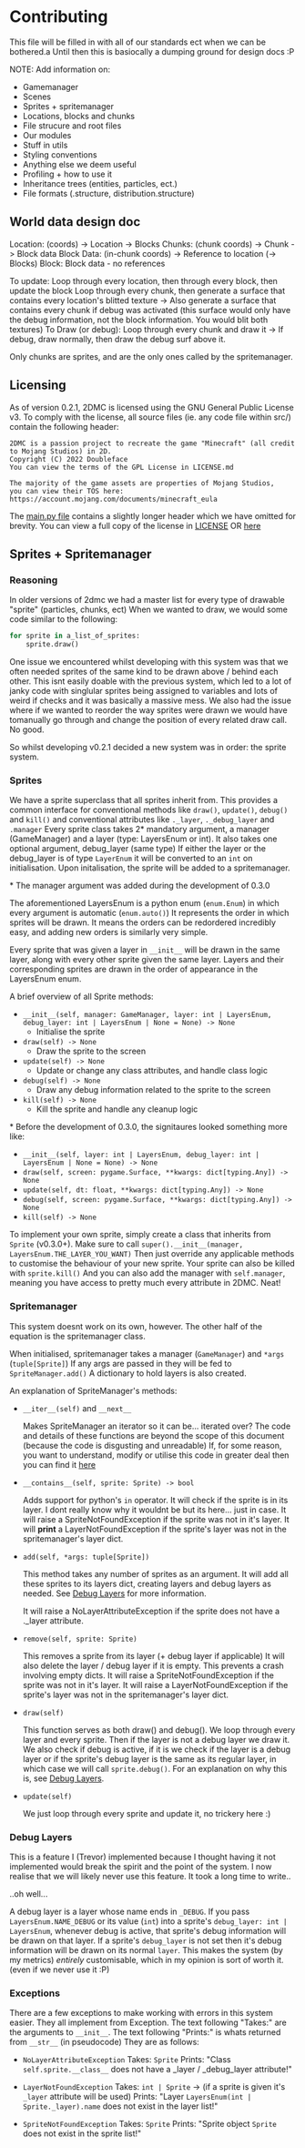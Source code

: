 # Contributing

This file will be filled in with all of our standards ect when we can be bothered.a
Until then this is basiocally a dumping ground for design docs :P

NOTE:
Add information on:

- Gamemanager
- Scenes
- Sprites + spritemanager
- Locations, blocks and chunks
- File strucure and root files
- Our modules
- Stuff in utils
- Styling conventions
- Anything else we deem useful
- Profiling + how to use it
- Inheritance trees (entities, particles, ect.)
- File formats (.structure, distribution.structure)

## World data design doc

Location:
(coords) -> Location -> Blocks
Chunks:
(chunk coords) -> Chunk -> Block data
Block Data:
(in-chunk coords) -> Reference to location (-> Blocks)
Block:
Block data - no references

To update:
Loop through every location, then through every block, then update the block
Loop through every chunk, then generate a surface that contains every location's blitted texture
-> Also generate a surface that contains every chunk if debug was activated (this surface would only have the debug information, not the block information. You would blit both textures)
To Draw (or debug):
Loop through every chunk and draw it
-> If debug, draw normally, then draw the debug surf above it.

Only chunks are sprites, and are the only ones called by the spritemanager.

## Licensing

As of version 0.2.1, 2DMC is licensed using the GNU General Public License v3. To comply with the license, all source files (ie. any code file within src/) contain the following header:

```Plaintext
2DMC is a passion project to recreate the game "Minecraft" (all credit to Mojang Studios) in 2D.
Copyright (C) 2022 Doubleface
You can view the terms of the GPL License in LICENSE.md

The majority of the game assets are properties of Mojang Studios,
you can view their TOS here: https://account.mojang.com/documents/minecraft_eula
```

The [main.py file](main.py) contains a slightly longer header which we have omitted for brevity.
You can view a full copy of the license in [LICENSE](LICENSE) OR [here](https://www.gnu.org/licenses/gpl-3.0.en.html)

## Sprites + Spritemanager

### Reasoning

In older versions of 2dmc we had a master list for every type of drawable "sprite" (particles, chunks, ect)
When we wanted to draw, we would some code similar to the following:

```python
for sprite in a_list_of_sprites:
    sprite.draw()
```

One issue we encountered whilst developing with this system was that we often needed sprites of the same kind to be drawn above / behind each other.
This isnt easily doable with the previous system, which led to a lot of janky code with singlular sprites being assigned to variables and lots of weird if checks and it was basically a massive mess.
We also had the issue where if we wanted to reorder the way sprites were drawn we would have tomanually go through and change the position of every related draw call.
No good.

So whilst developing v0.2.1 decided a new system was in order: the sprite system.

### Sprites

We have a sprite superclass that all sprites inherit from. This provides a common interface for conventional methods like `draw()`, `update()`, `debug()` and `kill()` and conventional attributes like `._layer`, `._debug_layer` and `.manager`
Every sprite class takes 2* mandatory argument, a manager (GameManager) and a layer (type: LayersEnum or int). It also takes one optional argument, debug_layer (same type)
If either the layer or the debug_layer is of type `LayerEnum` it will be converted to an `int` on initialisation.
Upon initalisation, the sprite will be added to a spritemanager.

\* The manager argument was added during the development of 0.3.0

The aforementioned LayersEnum is a python enum (`enum.Enum`) in which every argument is automatic (`enum.auto()`)
It represents the order in which sprites will be drawn. It means the orders can be redordered incredibly easy, and adding new orders is similarly very simple.

Every sprite that was given a layer in `__init__` will be drawn in the same layer, along with every other sprite given the same layer.
Layers and their corresponding sprites are drawn in the order of appearance in the LayersEnum enum.

A brief overview of all Sprite methods:

- `__init__(self, manager: GameManager, layer: int | LayersEnum, debug_layer: int | LayersEnum | None = None) -> None`
  - Initialise the sprite
- `draw(self) -> None`
  - Draw the sprite to the screen
- `update(self) -> None`
  - Update or change any class attributes, and handle class logic
- `debug(self) -> None`
  - Draw any debug information related to the sprite to the screen
- `kill(self) -> None`
  - Kill the sprite and handle any cleanup logic

\* Before the development of 0.3.0, the signitaures looked something more like:

- `__init__(self, layer: int | LayersEnum, debug_layer: int | LayersEnum | None = None) -> None`
- `draw(self, screen: pygame.Surface, **kwargs: dict[typing.Any]) -> None`
- `update(self, dt: float, **kwargs: dict[typing.Any]) -> None`
- `debug(self, screen: pygame.Surface, **kwargs: dict[typing.Any]) -> None`
- `kill(self) -> None`

To implement your own sprite, simply create a class that inherits from `Sprite` (v0.3.0+).
Make sure to call `super().__init__(manager, LayersEnum.THE_LAYER_YOU_WANT)`
Then just override any applicable methods to customise the behaviour of your new sprite.
Your sprite can also be killed with `sprite.kill()`
And you can also add the manager with `self.manager`, meaning you have access to pretty much every attribute in 2DMC. Neat!

### Spritemanager

This system doesnt work on its own, however.
The other half of the equation is the spritemanager class.

When initialised, spritemanager takes a manager (`GameManager`) and `*args` (`tuple[Sprite]`)
If any args are passed in they will be fed to `SpriteManager.add()`
A dictionary to hold layers is also created.

An explanation of SpriteManager's methods:

- `__iter__(self)` and `__next__`

    Makes SpriteManager an iterator so it can be... iterated over?
    The code and details of these functions are beyond the scope of this document (because the code is disgusting and unreadable)
    If, for some reason, you want to understand, modify or utilise this code in greater deal then you can find it [here](src/management/sprite.py)

- `__contains__(self, sprite: Sprite) -> bool`

    Adds support for python's `in` operator.
    It will check if the sprite is in its layer. I dont really know why it wouldnt be but its here... just in case.
    It will raise a SpriteNotFoundException if the sprite was not in it's layer.
    It will **print** a LayerNotFoundException if the sprite's layer was not in the spritemanager's layer dict.

- `add(self, *args: tuple[Sprite])`

    This method takes any number of sprites as an argument.
    It will add all these sprites to its layers dict, creating layers and debug layers as needed.
    See [Debug Layers](#debug-layers) for more information.

    It will raise a NoLayerAttributeException if the sprite does not have a ._layer attribute.

- `remove(self, sprite: Sprite)`

    This removes a sprite from its layer (+ debug layer if applicable)
    It will also delete the layer / debug layer if it is empty. This prevents a crash involving empty dicts.
    It will raise a SpriteNotFoundException if the sprite was not in it's layer.
    It will raise a LayerNotFoundException if the sprite's layer was not in the spritemanager's layer dict.

- `draw(self)`

    This function serves as both draw() and debug().
    We loop through every layer and every sprite.
    Then if the layer is not a debug layer we draw it.
    We also check if debug is active, if it is we check if the layer is a debug layer or if the sprite's debug layer is the same as its regular layer, in which case we will call `sprite.debug()`. For an explanation on why this is, see [Debug Layers](#debug-layers).

- `update(self)`

    We just loop through every sprite and update it, no trickery here :)

### Debug Layers

This is a feature I (Trevor) implemented because I thought having it not implemented would break the spirit and the point of the system. I now realise that we will likely never use this feature. It took a long time to write..

..oh well...

A debug layer is a layer whose name ends in `_DEBUG`.
If you pass `LayersEnum.NAME_DEBUG` or its value (`int`) into a sprite's `debug_layer: int | LayersEnum`, whenever debug is active, that sprite's debug information will be drawn on that layer.
If a sprite's `debug_layer` is not set then it's debug information will be drawn on its normal `layer`.
This makes the system (by my metrics) *entirely* customisable, which in my opinion is sort of worth it.
(even if we never use it :P)

### Exceptions

There are a few exceptions to make working with errors in this system easier.
They all implement from Exception.
The text following "Takes:" are the arguments to `__init__`.
The text following "Prints:" is whats returned from `__str__` (in pseudocode)
They are as follows:

- `NoLayerAttributeException`
    Takes: `Sprite`
    Prints: "Class `self.sprite.__class__` does not have a \_layer / \_debug_layer attribute!"

- `LayerNotFoundException`
    Takes: `int | Sprite`
        -> (if a sprite is given it's `_layer` attribute will be used)
    Prints: "Layer `LayersEnum(int | Sprite._layer).name` does not exist in the layer list!"

- `SpriteNotFoundException`
    Takes: `Sprite`
    Prints: "Sprite object `Sprite` does not exist in the sprite list!"
